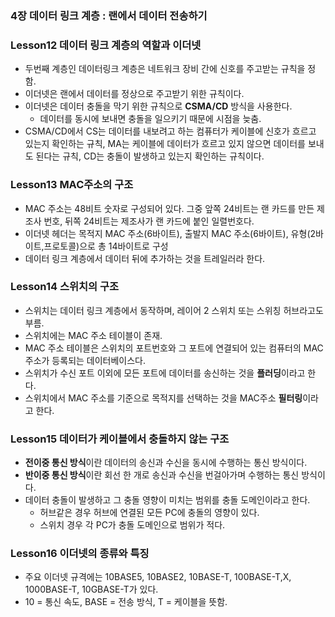 ### 4장 데이터 링크 계층 : 랜에서 데이터 전송하기

### Lesson12 데이터 링크 계층의 역할과 이더넷
* 두번째 계층인 데이터링크 계층은 네트워크 장비 간에 신호를 주고받는 규칙을 정함.
* 이더넷은 랜에서 데이터를 정상으로 주고받기 위한 규칙이다.
* 이더넷은 데이터 충돌을 막기 위한 규칙으로 **CSMA/CD** 방식을 사용한다.
  * 데이터를 동시에 보내면 충돌을 일으키기 때문에 시점을 늦춤.
* CSMA/CD에서 CS는 데이터를 내보려고 하는 컴퓨터가 케이블에 신호가 흐르고 있는지 확인하는 규칙, MA는 케이블에 데이터가 흐르고 있지 않으면 데이터를 보내도 된다는 규칙, CD는 충돌이 발생하고 있는지 확인하는 규칙이다.

### Lesson13 MAC주소의 구조
* MAC 주소는 48비트 숫자로 구성되어 있다. 그중 앞쪽 24비트는 랜 카드를 만든 제조사 번호, 뒤쪽 24비트는 제조사가 랜 카드에 붙인 일렬번호다.
* 이더넷 헤더는 목적지 MAC 주소(6바이트), 출발지 MAC 주소(6바이트), 유형(2바이트,프로토콜)으로 총 14바이트로 구성
* 데이터 링크 계층에서 데이터 뒤에 추가하는 것을 트레일러라 한다.

### Lesson14 스위치의 구조
* 스위치는 데이터 링크 계층에서 동작하며, 레이어 2 스위치 또는 스위칭 허브라고도 부름.
* 스위치에는 MAC 주소 테이블이 존재.
* MAC 주소 테이블은 스위치의 포트번호와 그 포트에 연결되어 있는 컴퓨터의 MAC 주소가 등록되는 데이터베이스다.
* 스위치가 수신 포트 이외에 모든 포트에 데이터를 송신하는 것을 **플러딩**이라고 한다.
* 스위치에서 MAC 주소를 기준으로 목적지를 선택하는 것을 MAC주소 **필터링**이라고 한다.

### Lesson15 데이터가 케이블에서 충돌하지 않는 구조
* **전이중 통신 방식**이란 데이터의 송신과 수신을 동시에 수행하는 통신 방식이다.
* **반이중 통신 방식**이란 회선 한 개로 송신과 수신을 번걸아가며 수행하는 통신 방식이다.
* 데이터 충돌이 발생하고 그 충돌 영향이 미치는 범위를 충돌 도메인이라고 한다.
  * 허브같은 경우 허브에 연결된 모든 PC에 충돌의 영향이 있다.
  * 스위치 경우 각 PC가 충돌 도메인으로 범위가 적다.

### Lesson16 이더넷의 종류와 특징
* 주요 이더넷 규격에는 10BASE5, 10BASE2, 10BASE-T, 100BASE-T,X, 1000BASE-T, 10GBASE-T가 있다.
* 10 = 통신 속도, BASE = 전송 방식, T = 케이블을 뜻함.

